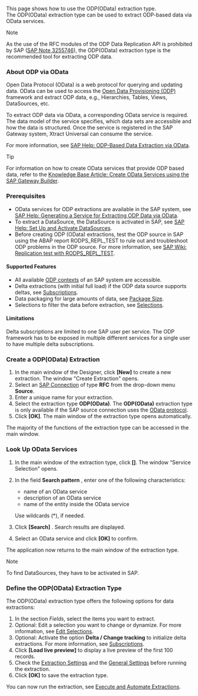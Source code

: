 This page shows how to use the ODP(OData) extraction type.\
The ODP(OData) extraction type can be used to extract ODP-based data via OData services.

Note

As the use of the RFC modules of the ODP Data Replication API is prohibited by SAP ([SAP Note 3255746](https://me.sap.com/notesLatestChanges/0003255746/E/diff)), the ODP(OData) extraction type is the recommended tool for extracting ODP data.

### About ODP via OData

Open Data Protocol (OData) is a web protocol for querying and updating data. OData can be used to access the [Open Data Provisioning (ODP)](../odp/#about-odp) framework and extract ODP data, e.g., Hierarchies, Tables, Views, DataSources, etc.

To extract ODP data via OData, a corresponding OData service is required. The data model of the service specifies, which data sets are accessible and how the data is structured. Once the service is registered in the SAP Gateway system, Xtract Universal can consume the service.

For more information, see [SAP Help: ODP-Based Data Extraction via OData](https://help.sap.com/doc/saphelp_nw75/7.5.5/en-US/11/853413cf124dde91925284133c007d/frameset.htm).

Tip

For information on how to create OData services that provide ODP based data, refer to the [Knowledge Base Article: Create OData Services using the SAP Gateway Builder](../../knowledge-base/create-odata-services-using-the-sap-gateway-builder/).

### Prerequisites

- OData services for ODP extractions are available in the SAP system, see [SAP Help: Generating a Service for Extracting ODP Data via OData](https://help.sap.com/doc/saphelp_nw75/7.5.5/en-US/69/b481859ef34bab9cc7d449e6fff7b6/frameset.htm).
- To extract a DataSource, the DataSource is activated in SAP, see [SAP Help: Set Up and Activate DataSources](https://help.sap.com/docs/SLH_advanced_compliance_reporting_service/7a60944343e543a1ab99e9b2904dab09/e5d447257a95416190d29638a64a5dfa.html).
- Before creating ODP (OData) extractions, test the ODP source in SAP using the ABAP report RODPS_REPL_TEST to rule out and troubleshoot ODP problems in the ODP source. For more information, see [SAP Wiki: Replication test with RODPS_REPL_TEST](https://help.sap.com/docs/SUPPORT_CONTENT/bwdabc/3361385256.html).

#### Supported Features

- All available [ODP contexts](../odp/provider-context/) of an SAP system are accessible.
- Delta extractions (with initial full load) if the ODP data source supports deltas, see [Subscriptions](subscriptions/).
- Data packaging for large amounts of data, see [Package Size](settings/#package-size).
- Selections to filter the data before extraction, see [Selections](selections/).

#### Limitations

Delta subscriptions are limited to one SAP user per service. The ODP framework has to be exposed in multiple different services for a single user to have multiple delta subscriptions.

### Create a ODP(OData) Extraction

1. In the main window of the Designer, click **[New]** to create a new extraction. The window "Create Extraction" opens.
1. Select an [SAP Connection](../sap-connection/) of type **RFC** from the drop-down menu **Source**.
1. Enter a unique name for your extraction.
1. Select the extraction type **ODP(OData)**. The **ODP(OData)** extraction type is only available if the SAP source connection uses the [OData protocol](../sap-connection/settings/#source-type-odata).
1. Click **[OK]**. The main window of the extraction type opens automatically.

The majority of the functions of the extraction type can be accessed in the main window.

### Look Up OData Services

1. In the main window of the extraction type, click **[]**. The window “Service Selection” opens.

1. In the field **Search pattern** , enter one of the following characteristics:

   - name of an OData service
   - description of an OData service
   - name of the entity inside the OData service

   Use wildcards (\*), if needed.

1. Click **[Search]** . Search results are displayed.

1. Select an OData service and click **[OK]** to confirm.

The application now returns to the main window of the extraction type.

Note

To find DataSources, they have to be activated in SAP.

### Define the ODP(OData) Extraction Type

The ODP(OData) extraction type offers the following options for data extractions:

1. In the section *Fields*, select the items you want to extract.
1. Optional: Edit a selection you want to change or dynamize. For more information, see [Edit Selections](selections/#edit-selections).
1. Optional: Activate the option **Delta / Change tracking** to initialize delta extractions. For more information, see [Subscriptions](subscriptions/).
1. Click **[Load live preview]** to display a live preview of the first 100 records.
1. Check the [Extraction Settings](settings/) and the [General Settings](general-settings/) before running the extraction.
1. Click **[OK]** to save the extraction type.

You can now run the extraction, see [Execute and Automate Extractions](../execute-and-automate/).
